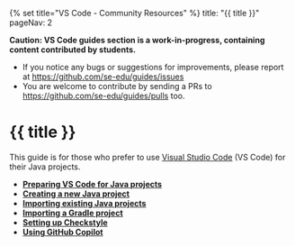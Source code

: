 {% set title="VS Code - Community Resources" %}
<frontmatter>
  title: "{{ title }}"
  pageNav: 2
</frontmatter>

<div id="wip-warning">
<box type="warning" light>

**Caution: VS Code guides section is a work-in-progress, containing content contributed by students.**

* If you notice any bugs or suggestions for improvements, please report at https://github.com/se-edu/guides/issues
* You are welcome to contribute by sending a PRs to https://github.com/se-edu/guides/pulls too.
</box>
</div>

# {{ title }}

This guide is for those who prefer to use [Visual Studio Code](https://code.visualstudio.com/) (VS Code) for their Java projects.

* [**Preparing VS Code for Java projects**](vscPreparingForJava.md)
* [**Creating a new Java project**](vscCreatingNewJavaProject.md)
* [**Importing existing Java projects**](vscImportingJavaProject.md)
* [**Importing a Gradle project**](vscImportingGradleProject.md)
* [**Setting up Checkstyle**](vscSettingUpCheckstyle.md)
* [**Using GitHub Copilot**](vscCopilot.md)
